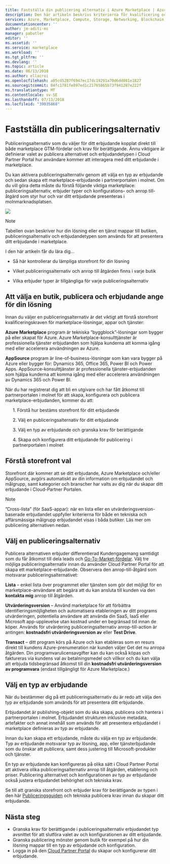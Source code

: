 ```yaml
---
title: Fastställa din publicering alternativ i Azure Marketplace | Azure
description: Den här artikeln beskrivs kriterierna för kvalificering och publicera krav partner försöker förstå hur du publicerar appar på Azure Marketplace.
services: Azure, Marketplace, Compute, Storage, Networking, Blockchain, Security
documentationcenter: ''
author: jm-aditi-ms
manager: pabutler
editor: ''
ms.assetid: ''
ms.service: marketplace
ms.workload: ''
ms.tgt_pltfrm: ''
ms.devlang: ''
ms.topic: article
ms.date: 06/13/2018
ms.author: ellacroi
ms.openlocfilehash: a85cd5287f6947ec17dc19291a70d6dd081e1827
ms.sourcegitcommit: 04fc1781fe897ed1c21765865b73f941287e222f
ms.translationtype: MT
ms.contentlocale: sv-SE
ms.lasthandoff: 07/13/2018
ms.locfileid: "39035868"
---
```

# <a name="determine-your-publishing-option"></a>Fastställa din publiceringsalternativ
Publiceringsalternativ som du väljer för ditt erbjudande kopplat direkt till både marketplace GTM-fördelar och krav för berättigande. Ännu viktigare är definierar valet av publicera alternativet och erbjudandetypen i Cloud Partner Portal hur användare kommer att interagera med ditt erbjudande i marketplace.

Du kan aktivera publiceringsalternativ genom att välja en typ av erbjudande och sedan skapa ett marketplace-erbjudande i partnerportalen i molnet. Om du vill göra detta måste du förstå följande viktiga marketplace: publiceringsalternativ, erbjuder typer och konfigurations- och anrop till-åtgärd som styr hur och var ditt erbjudande presenteras i molnmarknadsplatsen.

![](https://github.com/ellacroi/azure-docs-pr/blob/options-table/articles/marketplace/media/marketplace-publishers-guide/storefronts_options_table.png?raw=true)

>[!Note]
>Tabellen ovan beskriver hur din lösning eller en tjänst mappar till butiken, publiceringsalternativ och erbjudandetypen som används för att presentera ditt erbjudande i marketplace.


I den här artikeln får du lära dig...
<ul><li>    Så här kontrollerar du lämpliga storefront för din lösning </ul></li>
<ul><li>    Vilket publiceringsalternativ och anrop till åtgärden finns i varje butik </ul></li>
<ul><li>    Vilka erbjuder typer är tillgängliga för varje publiceringsalternativ </ul></li>


## <a name="selecting-a-storefront-publishing-option-and-offer-type-for-your-solution"></a>Att välja en butik, publicera och erbjudande ange för din lösning

Innan du väljer en publiceringsalternativ är det viktigt att förstå storefront kvalificeringskraven för marketplace-lösningar, appar och tjänster:

**Azure Marketplace** program är tekniska ”byggblock”-lösningar som bygger på eller skapat för Azure. Azure Marketplace-konsulttjänster är professionella tjänster erbjudanden som hjälpa kunderna att komma igång med eller accelerera användningen av Azure.

**AppSource** program är line-of-business-lösningar som kan vara bygger på Azure eller bygger för: Dynamics 365, Office 365, Power BI och Power Apps. AppSource-konsulttjänster är professionella tjänster-erbjudanden som hjälpa kunderna att komma igång med eller accelerera användningen av Dynamics 365 och Power BI.

När du har registrerat dig att bli en utgivare och har fått åtkomst till partnerportalen i molnet för att skapa, konfigurera och publicera marketplace-erbjudanden, kommer du att:

<ul>1.  Förstå hur bestäms storefront för ditt erbjudande</ul>
<ul>2.  Välj en publiceringsalternativ för ditt erbjudande</ul>
<ul>3.  Välj en typ av erbjudande och granska krav för berättigande</ul>
<ul>4.  Skapa och konfigurera ditt erbjudande för publicering i partnerportalen i molnet</il></ul>

## <a name="understand-storefront-selection"></a>Förstå storefront val

Storefront där kommer att se ditt erbjudande, Azure Marketplace och/eller AppSource, avgörs automatiskt av din information om erbjudandet och målgrupp, samt kategorier och branscher har valts av dig när du skapar ditt erbjudande i Cloud-Partner Portalen. 

>[!Note]
>”Cross-lista” (för SaaS-appar): när en lista eller en utvärderingsversion-baserade erbjudandet uppfyller kriterierna för både en tekniska och affärsmässiga målgrupp erbjudandet visas i båda butiker. Läs mer om publicering alternativen nedan.

## <a name="choose-a-publishing-option"></a>Välj en publiceringsalternativ

Publicera alternativen erbjuder differentierad Kundengagemang samtidigt som du får åtkomst till dela leads och [Go-To-Market-fördelar](https://partner.microsoft.com/en-US/reach-customers/gtm). Välj tre möjliga publiceringsalternativ innan du använder Cloud Partner Portal för att skapa ett marketplace-erbjudande. Observera den anrop-till-åtgärd som motsvarar publiceringsalternativet:

**Lista** – enkel lista över programmet eller tjänsten som gör det möjligt för en marketplace-användare att begära att du kan ansluta till kunden via den **kontakta mig** anrop till åtgärden.

**Utvärderingsversion** – Använd marketplace för att förbättra identifieringsmöjligheten och automatisera etableringen av ditt programs utvärderingen, potentiella användare att använda din SaaS, IaaS eller Microsoft app-upplevelse utan kostnad under en begränsad tid innan de köper. Används för utvärdering publiceringsalternativ anrop-till-action är antingen: **kostnadsfri utvärderingsversion av** eller **Test Drive**.

**Transact** – ditt program körs på Azure och kan etableras som en resurs direkt till kundens Azure-prenumeration när kunden väljer Get det nu anropa åtgärden. Din programvarulicensavgifter kan du kan också köpas och faktureras via kundens val av betalningsmedel och villkor och du kan välja att erbjuda tidsbegränsad åtkomst till din **kostnadsfri utvärderingsversion av programvara** (endast tillgängligt för Azure Marketplace.) 

## <a name="select-an-offer-type"></a>Välj en typ av erbjudande

När du bestämmer dig på ett publiceringsalternativ du är redo att välja den typ av erbjudande som används för att presentera ditt erbjudande. 

Erbjudandet är publishing-objekt som du ska skapa, publicera och hantera i partnerportalen i molnet. Erbjudandet strukturen inklusive metadata, artefakter och annat innehåll som används för att presentera erbjudandet i marketplace definieras av typ av erbjudande.

Innan du kan skapa ett erbjudande, måste du välja en typ av erbjudande. Typ av erbjudande motsvarar typ av lösning, app, eller tjänsterbjudande som du önskar att publicera, samt dess justering till Microsoft-produkter och tjänster. 

En typ av erbjudande kan konfigureras på olika sätt i Cloud Partner Portal att aktivera olika publiceringsalternativ anrop till åtgärden, etablering och priser. Publicering alternativet och konfigurationen av typ av erbjudande också justera erbjudandet behörighet och tekniska krav. 

Se till att granska storefront och erbjuder krav för berättigande av typen i den här [Publiceringsguiden](https://docs.microsoft.com/en-us/azure/marketplace/marketplace-publishers-guide) och tekniska publicera krav innan du skapar ditt erbjudande.

## <a name="next-steps"></a>Nästa steg

*   Granska krav för berättigande i publiceringsalternativ erbjudandet typ avsnittet för att slutföra valet av och konfigurationen av ditt erbjudande.
*   Granska publicering mönster genom butik för exempel på hur din lösning mappar till en typ av erbjudande och konfiguration.
*   Logga in på den [Cloud Partner Portal](https://cloudpartner.azure.com) du skapar och konfigurerar ditt erbjudande.


